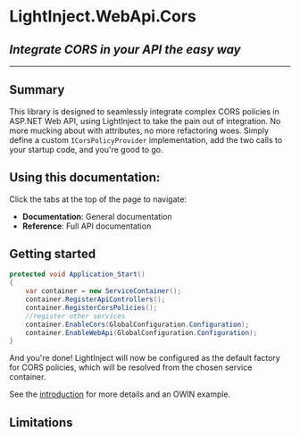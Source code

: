 # LightInject.WebApi.Cors

## *Integrate CORS in your API the easy way*

---

## Summary

This library is designed to seamlessly integrate complex CORS policies in ASP.NET Web API, using LightInject to take the pain out of integration. No more mucking about with attributes, no more refactoring woes. Simply define a custom `ICorsPolicyProvider` implementation, add the two calls to your startup code, and you're good to go.

## Using this documentation:

Click the tabs at the top of the page to navigate:
- **Documentation**: General documentation
- **Reference**: Full API documentation


## Getting started

```csharp
protected void Application_Start()
{
    var container = new ServiceContainer();
    container.RegisterApiControllers();
    container.RegisterCorsPolicies();
    //register other services
    container.EnableCors(GlobalConfiguration.Configuration);
    container.EnableWebApi(GlobalConfiguration.Configuration);              
}
```
And you're done! LightInject will now be configured as the default factory for CORS policies, which will be resolved from the chosen service container.

See the [introduction](doc/intro.md) for more details and an OWIN example.

## Limitations